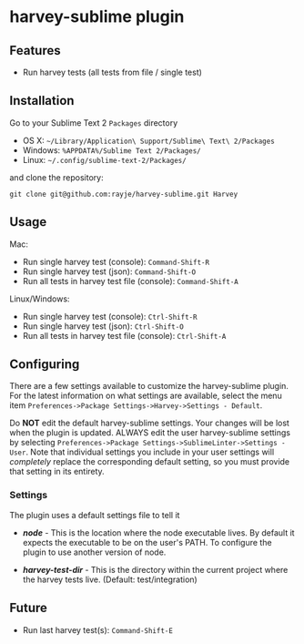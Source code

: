 harvey-sublime plugin
=========================

Features
--------

  - Run harvey tests (all tests from file / single test)

Installation
------------

Go to your Sublime Text 2 `Packages` directory

 - OS X:    `~/Library/Application\ Support/Sublime\ Text\ 2/Packages`
 - Windows: `%APPDATA%/Sublime Text 2/Packages/`
 - Linux:   `~/.config/sublime-text-2/Packages/`

and clone the repository:

	git clone git@github.com:rayje/harvey-sublime.git Harvey

Usage
-----

Mac:
 - Run single harvey test (console): `Command-Shift-R`
 - Run single harvey test (json): `Command-Shift-O`
 - Run all tests in harvey test file (console): `Command-Shift-A`

Linux/Windows:
 - Run single harvey test (console): `Ctrl-Shift-R`
 - Run single harvey test (json): `Ctrl-Shift-O`
 - Run all tests in harvey test file (console): `Ctrl-Shift-A`

Configuring
-----------
There are a few settings available to customize the harvey-sublime plugin. For the latest information on what settings are available, select the menu item `Preferences->Package Settings->Harvey->Settings - Default`.

Do **NOT** edit the default harvey-sublime settings. Your changes will be lost when the plugin is updated. ALWAYS edit the user harvey-sublime settings by selecting `Preferences->Package Settings->SublimeLinter->Settings - User`. Note that individual settings you include in your user settings will _completely_ replace the corresponding default setting, so you must provide that setting in its entirety.

### Settings
The plugin uses a default settings file to tell it 

* ***node*** - This is the location where the node executable lives. By default it expects the executable to be on the user's PATH. To configure the plugin to use another version of node.

* ***harvey-test-dir*** - This is the directory within the current project where the harvey tests live. 
		(Default: test/integration)

Future
------

 - Run last harvey test(s): `Command-Shift-E`
